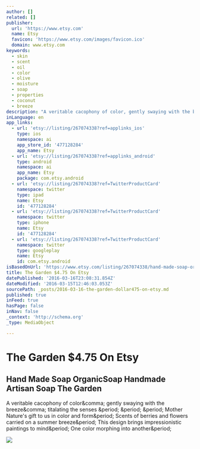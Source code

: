 ```yaml
---
author: []
related: []
publisher:
  url: 'https://www.etsy.com'
  name: Etsy
  favicon: 'https://www.etsy.com/images/favicon.ico'
  domain: www.etsy.com
keywords:
  - skin
  - scent
  - oil
  - color
  - olive
  - moisture
  - soap
  - properties
  - coconut
  - breeze
description: "A veritable cacophony of color, gently swaying with the breeze, titalating the senses . . . Mother Nature's gift to us in color and form. Scents of berries and flowers carried on a summer breeze. This design brings impressionistic paintings to mind. One color morphing into another."
inLanguage: en
app_links:
  - url: 'etsy://listing/267074338?ref=applinks_ios'
    type: ios
    namespace: ai
    app_store_id: '477128284'
    app_name: Etsy
  - url: 'etsy://listing/267074338?ref=applinks_android'
    type: android
    namespace: ai
    app_name: Etsy
    package: com.etsy.android
  - url: 'etsy://listing/267074338?ref=TwitterProductCard'
    namespace: twitter
    type: ipad
    name: Etsy
    id: '477128284'
  - url: 'etsy://listing/267074338?ref=TwitterProductCard'
    namespace: twitter
    type: iphone
    name: Etsy
    id: '477128284'
  - url: 'etsy://listing/267074338?ref=TwitterProductCard'
    namespace: twitter
    type: googleplay
    name: Etsy
    id: com.etsy.android
isBasedOnUrl: 'https://www.etsy.com/listing/267074338/hand-made-soap-organicsoap-handmade?ref=shop_home_active_8'
title: The Garden $4.75 On Etsy
datePublished: '2016-03-16T23:08:31.854Z'
dateModified: '2016-03-15T12:46:03.053Z'
sourcePath: _posts/2016-03-16-the-garden-dollar475-on-etsy.md
published: true
inFeed: true
hasPage: false
inNav: false
_context: 'http://schema.org'
_type: MediaObject

---
```

# The Garden $4.75 On Etsy

<article style=""><h1>Hand Made Soap OrganicSoap Handmade Artisan Soap The Garden</h1><p>A veritable cacophony of color&amp;comma; gently swaying with the breeze&amp;comma; titalating the senses &amp;period; &amp;period; &amp;period; Mother Nature's gift to us in color and form&amp;period; Scents of berries and flowers carried on a summer breeze&amp;period; This design brings impressionistic paintings to mind&amp;period; One color morphing into another&amp;period;</p><img src="https://img0.etsystatic.com/109/0/9455162/il_570xN.917110816_szc8.jpg" /></article>